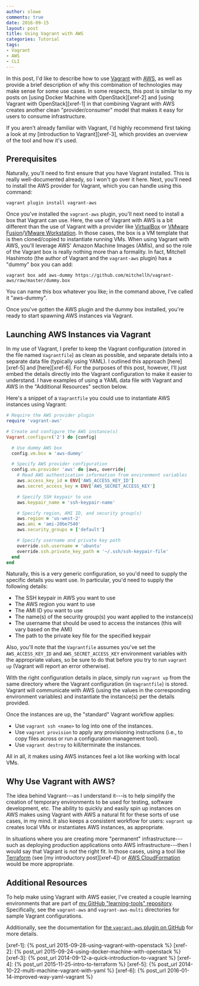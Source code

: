 ```yaml
---
author: slowe
comments: true
date: 2016-09-15
layout: post
title: Using Vagrant with AWS
categories: Tutorial
tags:
- Vagrant
- AWS
- CLI
---
```


In this post, I'd like to describe how to use [Vagrant][link-1] with [AWS][link-5], as well as provide a brief description of why this combination of technologies may make sense for some use cases. In some respects, this post is similar to my posts on [using Docker Machine with OpenStack][xref-2] and [using Vagrant with OpenStack][xref-1] in that combining Vagrant with AWS creates another clean "provider/consumer" model that makes it easy for users to consume infrastructure.

If you aren't already familiar with Vagrant, I'd highly recommend first taking a look at my [introduction to Vagrant][xref-3], which provides an overview of the tool and how it's used.

## Prerequisites

Naturally, you'll need to first ensure that you have Vagrant installed. This is really well-documented already, so I won't go over it here. Next, you'll need to install the AWS provider for Vagrant, which you can handle using this command:

    vagrant plugin install vagrant-aws

Once you've installed the `vagrant-aws` plugin, you'll next need to install a box that Vagrant can use. Here, the use of Vagrant with AWS is a bit different than the use of Vagrant with a provider like [VirtualBox][link-2] or [VMware Fusion][link-3]/[VMware Workstation][link-4]. In those cases, the box is a VM template that is then cloned/copied to instantiate running VMs. When using Vagrant with AWS, you'll leverage AWS' Amazon Machine Images (AMIs), and so the role of the Vagrant box is really nothing more than a formality. In fact, Mitchell Hashimoto (the author of Vagrant and the `vagrant-aws` plugin) has a "dummy" box you can add:

    vagrant box add aws-dummy https://github.com/mitchellh/vagrant-aws/raw/master/dummy.box

You can name this box whatever you like; in the command above, I've called it "aws-dummy".

Once you've gotten the AWS plugin and the dummy box installed, you're ready to start spawning AWS instances via Vagrant.

## Launching AWS Instances via Vagrant

In my use of Vagrant, I prefer to keep the Vagrant configuration (stored in the file named `Vagrantfile`) as clean as possible, and separate details into a separate data file (typically using YAML). I outlined this approach [here][xref-5] and [here][xref-6]. For the purposes of this post, however, I'll just embed the details directly into the Vagrant configuration to make it easier to understand. I have examples of using a YAML data file with Vagrant and AWS in the "Additional Resources" section below.

Here's a snippet of a `Vagrantfile` you could use to instantiate AWS instances using Vagrant:

``` ruby
# Require the AWS provider plugin
require 'vagrant-aws'

# Create and configure the AWS instance(s)
Vagrant.configure('2') do |config|

  # Use dummy AWS box
  config.vm.box = 'aws-dummy'

  # Specify AWS provider configuration
  config.vm.provider 'aws' do |aws, override|
    # Read AWS authentication information from environment variables
    aws.access_key_id = ENV['AWS_ACCESS_KEY_ID']
    aws.secret_access_key = ENV['AWS_SECRET_ACCESS_KEY']

    # Specify SSH keypair to use
    aws.keypair_name = 'ssh-keypair-name'

    # Specify region, AMI ID, and security group(s)
    aws.region = 'us-west-2'
    aws.ami = 'ami-20be7540'
    aws.security_groups = ['default']

    # Specify username and private key path
    override.ssh.username = 'ubuntu'
    override.ssh.private_key_path = '~/.ssh/ssh-keypair-file'
  end
end
```

Naturally, this is a very generic configuration, so you'd need to supply the specific details you want use. In particular, you'd need to supply the following details:

* The SSH keypair in AWS you want to use
* The AWS region you want to use
* The AMI ID you want to use
* The name(s) of the security group(s) you want applied to the instance(s)
* The username that should be used to access the instances (this will vary based on the AMI)
* The path to the private key file for the specified keypair

Also, you'll note that the `Vagrantfile` assumes you've set the `AWS_ACCESS_KEY_ID` and `AWS_SECRET_ACCESS_KEY` environment variables with the appropriate values, so be sure to do that before you try to run `vagrant up` (Vagrant will report an error otherwise).

With the right configuration details in place, simply run `vagrant up` from the same directory where the Vagrant configuration (in `Vagrantfile`) is stored. Vagrant will communicate with AWS (using the values in the corresponding environment variables) and instantiate the instance(s) per the details provided.

Once the instances are up, the "standard" Vagrant workflow applies:

* Use `vagrant ssh <name>` to log into one of the instances.
* Use `vagrant provision` to apply any provisioning instructions (i.e., to copy files across or run a configuration management tool).
* Use `vagrant destroy` to kill/terminate the instances.

All in all, it makes using AWS instances feel a lot like working with local VMs.

## Why Use Vagrant with AWS?

The idea behind Vagrant---as I understand it---is to help simplify the creation of temporary environments to be used for testing, software development, etc. The ability to quickly and easily spin up instances on AWS makes using Vagrant with AWS a natural fit for these sorts of use cases, in my mind. It also keeps a consistent workflow for users: `vagrant up` creates local VMs or instantiates AWS instances, as appropriate.

In situations where you are creating more "permanent" infrastructure---such as deploying production applications onto AWS infrastructure---then I would say that Vagrant is _not_ the right fit. In those cases, using a tool like [Terraform][link-9] (see [my introductory post][xref-4]) or [AWS CloudFormation][link-8] would be more appropriate.

## Additional Resources

To help make using Vagrant with AWS easier, I've created a couple learning environments that are part of [my GitHub "learning-tools" repository][link-6]. Specifically, see the `vagrant-aws` and `vagrant-aws-multi` directories for sample Vagrant configurations.

Additionally, see the documentation for [the `vagrant-aws` plugin on GitHub][link-7] for more details.



[link-1]: https://www.vagrantup.com
[link-2]: https://www.virtualbox.org
[link-3]: http://www.vmware.com/products/fusion.html
[link-4]: http://www.vmware.com/products/workstation.html
[link-5]: https://aws.amazon.com
[link-6]: https://github.com/lowescott/learning-tools
[link-7]: https://github.com/mitchellh/vagrant-aws
[link-8]: https://aws.amazon.com/cloudformation/
[link-9]: https://www.terraform.io/
[xref-1]: {% post_url 2015-09-28-using-vagrant-with-openstack %}
[xref-2]: {% post_url 2015-09-24-using-docker-machine-with-openstack %}
[xref-3]: {% post_url 2014-09-12-a-quick-introduction-to-vagrant %}
[xref-4]: {% post_url 2015-11-25-intro-to-terraform %}
[xref-5]: {% post_url 2014-10-22-multi-machine-vagrant-with-yaml %}
[xref-6]: {% post_url 2016-01-14-improved-way-yaml-vagrant %}
